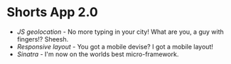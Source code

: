 # Shorts App 2.0

* _JS geolocation_ - No more typing in your city! What are you, a guy with fingers!? Sheesh.
* _Responsive layout_ - You got a mobile devise? I got a mobile layout!
* _Sinatra -_ I'm now on the worlds best micro-framework.